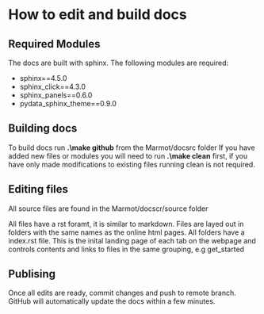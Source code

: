 # How to edit and build docs

## Required Modules

The docs are built with sphinx. The following modules are required:

- sphinx==4.5.0
- sphinx_click==4.3.0
- sphinx_panels==0.6.0
- pydata_sphinx_theme==0.9.0

## Building docs

To build docs run **.\make github** from the Marmot/docsrc folder
If you have added new files or modules you will need to run **.\make clean** first, if you have only made modifications to existing files running clean is not required. 

## Editing files

All source files are found in the Marmot/docscr/source folder

All files have a rst foramt, it is similar to markdown.
Files are layed out in folders with the same names as the online html pages.
All folders have a index.rst file. This is the inital landing page of each tab on the webpage and controls contents and links to files in the same grouping, e.g get_started

## Publising

Once all edits are ready, commit changes and push to remote branch. GitHub will automatically update the docs within a few minutes. 
